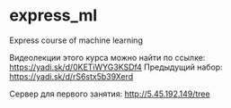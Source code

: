 # express_ml
Express course of machine learning


Видеолекции этого курса можно найти по ссылке: https://yadi.sk/d/0KETiWYG3KSDf4
Предыдущий набор: https://yadi.sk/d/rS6stx5b39Xerd

Сервер для первого занятия: http://5.45.192.149/tree

